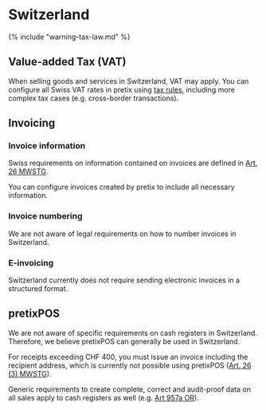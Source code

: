 # Switzerland

{% include "warning-tax-law.md" %}

## Value-added Tax (VAT)

When selling goods and services in Switzerland, VAT may apply.
You can configure all Swiss VAT rates in pretix using [tax rules](../../guides/taxes.md), including more complex tax cases (e.g. cross-border transactions).

## Invoicing

### Invoice information

Swiss requirements on information contained on invoices are defined in [Art. 26 MWSTG](https://www.fedlex.admin.ch/eli/cc/2009/615/de#art_26).

You can configure invoices created by pretix to include all necessary information.

### Invoice numbering

We are not aware of legal requirements on how to number invoices in Switzerland.

### E-invoicing

Switzerland currently does not require sending electronic invoices in a structured format.

## pretixPOS

We are not aware of specific requirements on cash registers in Switzerland.
Therefore, we believe pretixPOS can generally be used in Switzerland.

For receipts exceeding CHF 400, you must issue an invoice including the recipient address, which is currently not possible using pretixPOS ([Art. 26 (3) MWSTG](https://www.fedlex.admin.ch/eli/cc/2009/615/de#art_26)).

Generic requirements to create complete, correct and audit-proof data on all sales apply to cash registers as well (e.g. [Art 957a OR](https://www.fedlex.admin.ch/eli/cc/27/317_321_377/de#part_4/tit_32/chap_1/lvl_A)).